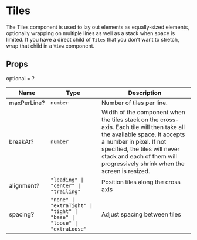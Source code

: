 # Tiles

The Tiles component is used to lay out elements as equally-sized elements, optionally wrapping on multiple lines as well as a stack when space is limited. If you have a direct child of `Tiles` that you don’t want to stretch, wrap that child in a `View` component.

## Props
optional = ?

| Name | Type | Description |
| --- | --- | --- |
| maxPerLine? | <code>number</code> | Number of tiles per line.  |
| breakAt? | <code>number</code> | Width of the component when the tiles stack on the cross-axis. Each tile will then take all the available space. It accepts a number in pixel. If not specified, the tiles will never stack and each of them will progressively shrink when the screen is resized.  |
| alignment? | <code>"leading" &#124; "center" &#124; "trailing"</code> | Position tiles along the cross axis  |
| spacing? | <code>"none" &#124; "extraTight" &#124; "tight" &#124; "base" &#124; "loose" &#124; "extraLoose"</code> | Adjust spacing between tiles  |